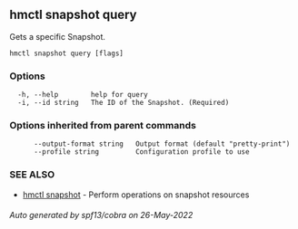 ## hmctl snapshot query

Gets a specific Snapshot.

```
hmctl snapshot query [flags]
```

### Options

```
  -h, --help        help for query
  -i, --id string   The ID of the Snapshot. (Required)
```

### Options inherited from parent commands

```
      --output-format string   Output format (default "pretty-print")
      --profile string         Configuration profile to use
```

### SEE ALSO

* [hmctl snapshot](hmctl_snapshot.md)	 - Perform operations on snapshot resources

###### Auto generated by spf13/cobra on 26-May-2022
